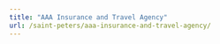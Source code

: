 ```yaml
---
title: "AAA Insurance and Travel Agency"
url: /saint-peters/aaa-insurance-and-travel-agency/
---
```

